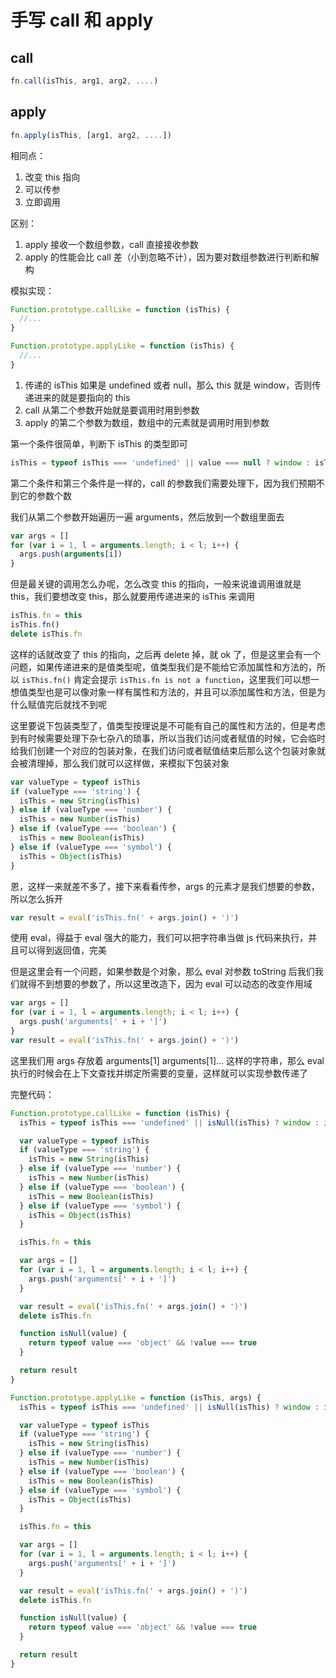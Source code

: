 # 手写 call 和 apply

## call

```js
fn.call(isThis, arg1, arg2, ....)
```

## apply

```js
fn.apply(isThis, [arg1, arg2, ....])
```

相同点：

1. 改变 this 指向
2. 可以传参
3. 立即调用

区别：

1. apply 接收一个数组参数，call 直接接收参数
2. apply 的性能会比 call 差（小到忽略不计），因为要对数组参数进行判断和解构

模拟实现：

```js
Function.prototype.callLike = function (isThis) {
  //...
}

Function.prototype.applyLike = function (isThis) {
  //...
}
```

1. 传递的 isThis 如果是 undefined 或者 null，那么 this 就是 window，否则传递进来的就是要指向的 this
2. call 从第二个参数开始就是要调用时用到参数
3. apply 的第二个参数为数组，数组中的元素就是调用时用到参数

第一个条件很简单，判断下 isThis 的类型即可

```js
isThis = typeof isThis === 'undefined' || value === null ? window : isThis
```

第二个条件和第三个条件是一样的，call 的参数我们需要处理下，因为我们预期不到它的参数个数

我们从第二个参数开始遍历一遍 arguments，然后放到一个数组里面去

```js
var args = []
for (var i = 1, l = arguments.length; i < l; i++) {
  args.push(arguments[i])
}
```

但是最关键的调用怎么办呢，怎么改变 this 的指向，一般来说谁调用谁就是 this，我们要想改变 this，那么就要用传递进来的 isThis 来调用

```js
isThis.fn = this
isThis.fn()
delete isThis.fn
```

这样的话就改变了 this 的指向，之后再 delete 掉，就 ok 了，但是这里会有一个问题，如果传递进来的是值类型呢，值类型我们是不能给它添加属性和方法的，所以 `isThis.fn()` 肯定会提示 `isThis.fn is not a function`，这里我们可以想一想值类型也是可以像对象一样有属性和方法的，并且可以添加属性和方法，但是为什么赋值完后就找不到呢

这里要说下包装类型了，值类型按理说是不可能有自己的属性和方法的，但是考虑到有时候需要处理下杂七杂八的琐事，所以当我们访问或者赋值的时候，它会临时给我们创建一个对应的包装对象，在我们访问或者赋值结束后那么这个包装对象就会被清理掉，那么我们就可以这样做，来模拟下包装对象

```js
var valueType = typeof isThis
if (valueType === 'string') {
  isThis = new String(isThis)
} else if (valueType === 'number') {
  isThis = new Number(isThis)
} else if (valueType === 'boolean') {
  isThis = new Boolean(isThis)
} else if (valueType === 'symbol') {
  isThis = Object(isThis)
}
```

恩，这样一来就差不多了，接下来看看传参，args 的元素才是我们想要的参数，所以怎么拆开

```js
var result = eval('isThis.fn(' + args.join() + ')')
```

使用 eval，得益于 eval 强大的能力，我们可以把字符串当做 js 代码来执行，并且可以得到返回值，完美

但是这里会有一个问题，如果参数是个对象，那么 eval 对参数 toString 后我们我们就得不到想要的参数了，所以这里改造下，因为 eval 可以动态的改变作用域

```js
var args = []
for (var i = 1, l = arguments.length; i < l; i++) {
  args.push('arguments[' + i + ']')
}
var result = eval('isThis.fn(' + args.join() + ')')
```

这里我们用 args 存放着 arguments[1] arguments[1]... 这样的字符串，那么 eval 执行的时候会在上下文查找并绑定所需要的变量，这样就可以实现参数传递了

完整代码：

```js
Function.prototype.callLike = function (isThis) {
  isThis = typeof isThis === 'undefined' || isNull(isThis) ? window : isThis

  var valueType = typeof isThis
  if (valueType === 'string') {
    isThis = new String(isThis)
  } else if (valueType === 'number') {
    isThis = new Number(isThis)
  } else if (valueType === 'boolean') {
    isThis = new Boolean(isThis)
  } else if (valueType === 'symbol') {
    isThis = Object(isThis)
  }

  isThis.fn = this

  var args = []
  for (var i = 1, l = arguments.length; i < l; i++) {
    args.push('arguments[' + i + ']')
  }

  var result = eval('isThis.fn(' + args.join() + ')')
  delete isThis.fn

  function isNull(value) {
    return typeof value === 'object' && !value === true
  }

  return result
}
```

```js
Function.prototype.applyLike = function (isThis, args) {
  isThis = typeof isThis === 'undefined' || isNull(isThis) ? window : isThis

  var valueType = typeof isThis
  if (valueType === 'string') {
    isThis = new String(isThis)
  } else if (valueType === 'number') {
    isThis = new Number(isThis)
  } else if (valueType === 'boolean') {
    isThis = new Boolean(isThis)
  } else if (valueType === 'symbol') {
    isThis = Object(isThis)
  }

  isThis.fn = this

  var args = []
  for (var i = 1, l = arguments.length; i < l; i++) {
    args.push('arguments[' + i + ']')
  }

  var result = eval('isThis.fn(' + args.join() + ')')
  delete isThis.fn

  function isNull(value) {
    return typeof value === 'object' && !value === true
  }

  return result
}
```
